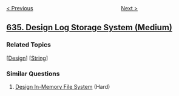 <!--|This file generated by command(leetcode description); DO NOT EDIT.    |-->
<!--+----------------------------------------------------------------------+-->
<!--|@author    openset <openset.wang@gmail.com>                           |-->
<!--|@link      https://github.com/openset                                 |-->
<!--|@home      https://github.com/openset/leetcode                        |-->
<!--+----------------------------------------------------------------------+-->

[< Previous](https://github.com/openset/leetcode/tree/master/problems/find-the-derangement-of-an-array "Find the Derangement of An Array")
　　　　　　　　　　　　　　　　
[Next >](https://github.com/openset/leetcode/tree/master/problems/exclusive-time-of-functions "Exclusive Time of Functions")

## [635. Design Log Storage System (Medium)](https://leetcode.com/problems/design-log-storage-system "设计日志存储系统")



### Related Topics
  [[Design](https://github.com/openset/leetcode/tree/master/tag/design/README.md)]
  [[String](https://github.com/openset/leetcode/tree/master/tag/string/README.md)]

### Similar Questions
  1. [Design In-Memory File System](https://github.com/openset/leetcode/tree/master/problems/design-in-memory-file-system) (Hard)
